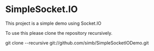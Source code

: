 # SimpleSocket.IO 

This project is a simple demo using Socket.IO

To use this please clone the repository recursively. 

git clone --recursive git://github.com/simb/SimpleSocketIODemo.git
